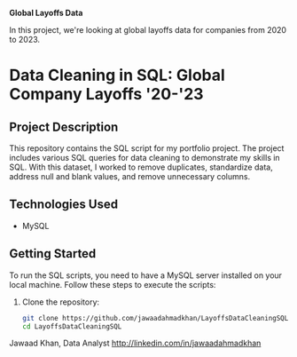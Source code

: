 **Global Layoffs Data**

In this project, we're looking at global layoffs data for companies from 2020 to 2023. 

# Data Cleaning in SQL: Global Company Layoffs '20-'23

## Project Description
This repository contains the SQL script for my portfolio project. The project includes various SQL queries for data cleaning to demonstrate my skills in SQL. With this dataset, I worked to remove duplicates, standardize data, address null and blank values, and remove unnecessary columns.

## Technologies Used
- MySQL

## Getting Started
To run the SQL scripts, you need to have a MySQL server installed on your local machine. Follow these steps to execute the scripts:

1. Clone the repository:
   ```sh
   git clone https://github.com/jawaadahmadkhan/LayoffsDataCleaningSQL.git
   cd LayoffsDataCleaningSQL

Jawaad Khan, Data Analyst
http://linkedin.com/in/jawaadahmadkhan
